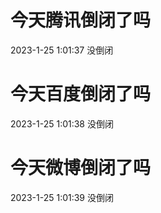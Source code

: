 # 今天腾讯倒闭了吗

2023-1-25 1:01:37 没倒闭

# 今天百度倒闭了吗

2023-1-25 1:01:38 没倒闭

# 今天微博倒闭了吗

2023-1-25 1:01:39 没倒闭

